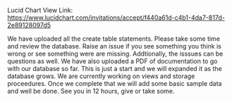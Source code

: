 Lucid Chart View Link: https://www.lucidchart.com/invitations/accept/f440a61d-c4b1-4da7-817d-2e89128097d5


We have uploaded all the create table statements. Please take some time and review the database. Raise an issue if you see
something you think is wrong or see something were are missing. Addtionally, the isssues can be questions as well. We have also
uploaded a PDF of documentation to go with our database so far. This is just a start and we will expanded it as the
database grows. We are currently working on views and storage proceedures. Once we complete that we will add some basic
sample data and well be done. See you in 12 hours, give or take some. 